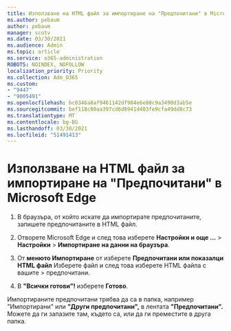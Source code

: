 ```yaml
---
title: Използване на HTML файл за импортиране на "Предпочитани" в Microsoft Edge
ms.author: pebaum
author: pebaum
manager: scotv
ms.date: 03/30/2021
ms.audience: Admin
ms.topic: article
ms.service: o365-administration
ROBOTS: NOINDEX, NOFOLLOW
localization_priority: Priority
ms.collection: Adm_O365
ms.custom:
- "9447"
- "9005491"
ms.openlocfilehash: bc0346a8af9461142df984e6e80c9a3490d3ab5e
ms.sourcegitcommit: bef118c00aa397cd6d8941d403fe9cfa49dd8c73
ms.translationtype: MT
ms.contentlocale: bg-BG
ms.lasthandoff: 03/30/2021
ms.locfileid: "51491413"
---
```

# <a name="use-an-html-file-to-import-favorites-to-microsoft-edge"></a>Използване на HTML файл за импортиране на "Предпочитани" в Microsoft Edge

1. В браузъра, от който искате да импортирате предпочитаните, запишете предпочитаните в HTML файл.

1. Отворете Microsoft Edge и след това изберете **Настройки и още ...**  >  **Настройки**  >  **Импортиране на данни на браузъра**.

1. От **менюто Импортиране** от изберете **Предпочитани или показалци HTML файл** Изберете файл и след това изберете HTML файла с вашите  >  предпочитани.

1. В **"Всички готови"!** изберете **Готово**.

Импортираните предпочитани трябва да са в папка, например "Импортирани" или **"Други предпочитани",** в лентата **"Предпочитани".**  Можете да ги запазите там, където са, или да ги преместите в друга папка.